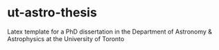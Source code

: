 # ut-astro-thesis
Latex template for a PhD dissertation in the Department of Astronomy &amp; Astrophysics at the University of Toronto
